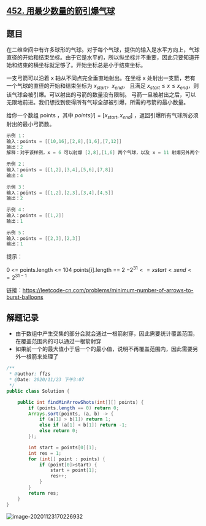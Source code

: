 ## [452. 用最少数量的箭引爆气球](https://leetcode-cn.com/problems/minimum-number-of-arrows-to-burst-balloons/)

## 题目

在二维空间中有许多球形的气球。对于每个气球，提供的输入是水平方向上，气球直径的开始和结束坐标。由于它是水平的，所以纵坐标并不重要，因此只要知道开始和结束的横坐标就足够了。开始坐标总是小于结束坐标。

一支弓箭可以沿着 x 轴从不同点完全垂直地射出。在坐标 x 处射出一支箭，若有一个气球的直径的开始和结束坐标为 $x_{start}$，$x_{end}$， 且满足  $x_{start} ≤ x ≤ x_{end}$，则该气球会被引爆。可以射出的弓箭的数量没有限制。 弓箭一旦被射出之后，可以无限地前进。我们想找到使得所有气球全部被引爆，所需的弓箭的最小数量。

给你一个数组 points ，其中 $points [i] = [x_{start},x_{end}]$ ，返回引爆所有气球所必须射出的最小弓箭数。

```java
示例 1：
输入：points = [[10,16],[2,8],[1,6],[7,12]]
输出：2
解释：对于该样例，x = 6 可以射爆 [2,8],[1,6] 两个气球，以及 x = 11 射爆另外两个气球
    
示例 2：
输入：points = [[1,2],[3,4],[5,6],[7,8]]
输出：4
    
示例 3：
输入：points = [[1,2],[2,3],[3,4],[4,5]]
输出：2
    
示例 4：
输入：points = [[1,2]]
输出：1
    
示例 5：
输入：points = [[2,3],[2,3]]
输出：1
```


提示：

0 <= points.length <= 104
points[i].length == 2
$-2^{31} <= xstart < xend <= 2^{31 - 1}$


链接：https://leetcode-cn.com/problems/minimum-number-of-arrows-to-burst-balloons

## 解题记录

+ 由于数组中产生交集的部分会就会通过一根箭射穿，因此需要统计覆盖范围，在覆盖范围内的可以通过一根箭射穿
+ 如果前一个的最大值小于后一个的最小值，说明不再覆盖范围内，因此需要另外一根箭来处理了

```java
/**
 * @author: ffzs
 * @Date: 2020/11/23 下午3:07
 */
public class Solution {

    public int findMinArrowShots(int[][] points) {
        if (points.length == 0) return 0;
        Arrays.sort(points, (a, b) -> {
            if (a[1] > b[1]) return 1;
            else if (a[1] < b[1]) return -1;
            else return 0;
        });

        int start = points[0][1];
        int res = 1;
        for (int[] point : points) {
            if (point[0]>start) {
                start = point[1];
                res++;
            }
        }
        return res;
    }
}
```

![image-20201123170226932](https://gitee.com/ffzs/picture_go/raw/master/img/image-20201123170226932.png)